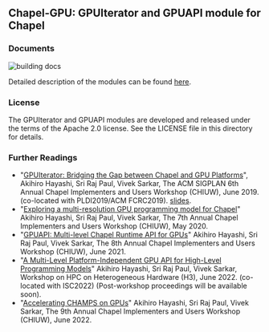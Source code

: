 ## Chapel-GPU: GPUIterator and GPUAPI module for Chapel

### Documents
![building docs](https://github.com/ahayashi/chapel-gpu/actions/workflows/ci.yml/badge.svg)

Detailed description of the modules can be found [here](https://ahayashi.github.io/chapel-gpu/index.html).

### License
The GPUIterator and GPUAPI modules are developed and released under the terms of the Apache 2.0 license. See the LICENSE file in this directory for details.

### Further Readings
- "[GPUIterator: Bridging the Gap between Chapel and GPU Platforms](https://cpb-us-e1.wpmucdn.com/blogs.rice.edu/dist/1/2385/files/2019/06/CHIUW19-Chapel-GPUIterator.pdf)", Akihiro Hayashi, Sri Raj Paul, Vivek Sarkar, The ACM SIGPLAN 6th Annual Chapel Implementers and Users Workshop (CHIUW), June 2019. (co-located with PLDI2019/ACM FCRC2019). [slides](https://www.slideshare.net/ahayashi10/gpuiterator-bridging-the-gap-between-chapel-and-gpu-platforms).
- "[Exploring a multi-resolution GPU programming model for Chapel](https://ieeexplore.ieee.org/document/9150427)" Akihiro Hayashi, Sri Raj Paul, Vivek Sarkar, The 7th Annual Chapel Implementers and Users Workshop (CHIUW), May 2020.
- "[GPUAPI: Multi-level Chapel Runtime API for GPUs](https://chapel-lang.org/CHIUW/2021/Hayashi.pdf)" Akihiro Hayashi, Sri Raj Paul, Vivek Sarkar, The 8th Annual Chapel Implementers and Users Workshop (CHIUW), June 2021.
- "[A Multi-Level Platform-Independent GPU API for High-Level Programming Models](http://www.icl.utk.edu/~luszczek/conf/2022/h3/)" Akihiro Hayashi, Sri Raj Paul, Vivek Sarkar, Workshop on HPC on Heterogeneous Hardware (H3), June 2022. (co-located with ISC2022) (Post-workshop proceedings will be available soon).
- "[Accelerating CHAMPS on GPUs](https://chapel-lang.org/CHIUW/2022/Hayashi.pdf)" Akihiro Hayashi, Sri Raj Paul, Vivek Sarkar, The 9th Annual Chapel Implementers and Users Workshop (CHIUW), June 2022.
 
